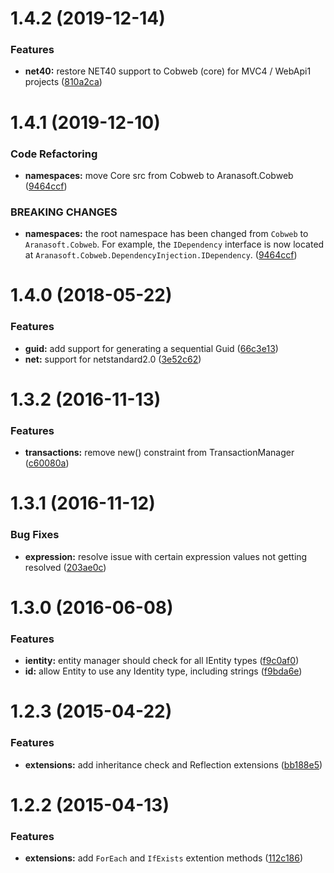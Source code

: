 # 1.4.2 (2019-12-14)


### Features

* **net40:** restore NET40 support to Cobweb (core) for MVC4 / WebApi1 projects ([810a2ca](https://github.com/aranasoft/cobweb/commit/810a2ca471c9a11f200b57d48cbe5b56c02b6d99))



<a name="1.4.1"></a>
# 1.4.1 (2019-12-10)

### Code Refactoring

* **namespaces:** move Core src from Cobweb to Aranasoft.Cobweb ([9464ccf](https://github.com/aranasoft/cobweb/commit/9464ccf))

### BREAKING CHANGES

* **namespaces:** the root namespace has been changed from `Cobweb` to `Aranasoft.Cobweb`. For example, the `IDependency` interface is now located at `Aranasoft.Cobweb.DependencyInjection.IDependency`. ([9464ccf](https://github.com/aranasoft/cobweb/commit/9464ccf))


<a name="1.4.0"></a>
# 1.4.0 (2018-05-22)


### Features

* **guid:** add support for generating a sequential Guid ([66c3e13](https://github.com/aranasoft/cobweb-core/commit/66c3e13))
* **net:** support for netstandard2.0 ([3e52c62](https://github.com/aranasoft/cobweb-core/commit/3e52c62))


<a name="1.3.2"></a>
# 1.3.2 (2016-11-13)


### Features

* **transactions:** remove new() constraint from TransactionManager ([c60080a](https://github.com/aranasoft/cobweb/commit/c60080a))


<a name="1.3.1"></a>
# 1.3.1 (2016-11-12)


### Bug Fixes

* **expression:** resolve issue with certain expression values not getting resolved ([203ae0c](https://github.com/aranasoft/cobweb/commit/203ae0c))


<a name="1.3.0"></a>
# 1.3.0 (2016-06-08)


### Features

* **ientity:** entity manager should check for all IEntity types ([f9c0af0](https://github.com/aranasoft/cobweb/commit/f9c0af0))
* **id:** allow Entity to use any Identity type, including strings ([f9bda6e](https://github.com/aranasoft/cobweb/commit/f9bda6e))


<a name="1.2.3"></a>
# 1.2.3 (2015-04-22)


### Features

* **extensions:** add inheritance check and Reflection extensions ([bb188e5](https://github.com/aranasoft/cobweb/commit/bb188e5))


<a name="1.2.2"></a>
# 1.2.2 (2015-04-13)


### Features

* **extensions:** add `ForEach` and `IfExists` extention methods ([112c186](https://github.com/aranasoft/cobweb/commit/112c186))

